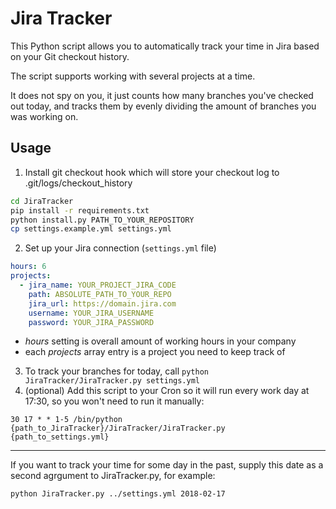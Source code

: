 # Jira Tracker

This Python script allows you to automatically track your time in Jira based on your
Git checkout history.

The script supports working with several projects at a time.

It does not spy on you, it just counts how many branches you've checked out today,
and tracks them by evenly dividing the amount of branches you was working on.

## Usage
1. Install git checkout hook which will store your checkout log to .git/logs/checkout_history
```bash
cd JiraTracker
pip install -r requirements.txt
python install.py PATH_TO_YOUR_REPOSITORY
cp settings.example.yml settings.yml
```
2. Set up your Jira connection (`settings.yml` file)
```YAML
hours: 6
projects:
  - jira_name: YOUR_PROJECT_JIRA_CODE
    path: ABSOLUTE_PATH_TO_YOUR_REPO
    jira_url: https://domain.jira.com
    username: YOUR_JIRA_USERNAME
    password: YOUR_JIRA_PASSWORD
```
* *hours* setting is overall amount of working hours in your company
* each *projects* array entry is a project you need to keep track of
3. To track your branches for today, call `python JiraTracker/JiraTracker.py settings.yml`
4. (optional) Add this script to your Cron so it will run every work day at 17:30, so you won't need to run it manually:
```cron
30 17 * * 1-5 /bin/python {path_to_JiraTracker}/JiraTracker/JiraTracker.py {path_to_settings.yml}
```

------
If you want to track your time for some day in the past, supply this date as a second agrgument to JiraTracker.py, for example:
```bash
python JiraTracker.py ../settings.yml 2018-02-17
